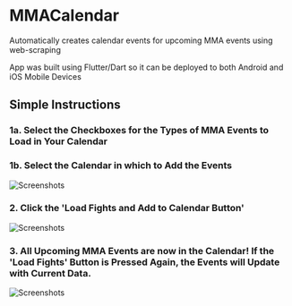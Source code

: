 # MMACalendar
Automatically creates calendar events for upcoming MMA events using web-scraping

App was built using Flutter/Dart so it can be deployed to both Android and iOS Mobile Devices

## Simple Instructions

### 1a. Select the Checkboxes for the Types of MMA Events to Load in Your Calendar 
### 1b. Select the Calendar in which to Add the Events
![Screenshots](https://raw.githubusercontent.com/patpatchpatrick/MMACalendarFlutter/master/docs/Gif1.gif)

### 2.  Click the 'Load Fights and Add to Calendar Button'
![Screenshots](https://raw.githubusercontent.com/patpatchpatrick/MMACalendarFlutter/master/docs/Gif2.gif)

### 3.  All Upcoming MMA Events are now in the Calendar!  If the 'Load Fights' Button is Pressed Again, the Events will Update with Current Data.
![Screenshots](https://raw.githubusercontent.com/patpatchpatrick/MMACalendarFlutter/master/docs/Gif3.gif)
